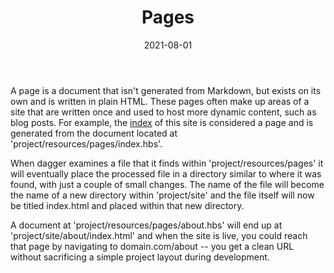 ﻿---
template: detail
title: Pages
description: Creating new pages and utilizing your collections.
date: 2021-08-01
---
A page is a document that isn't generated from Markdown, but exists on its own and is written in plain HTML. These pages often make up areas of a site 
that are written once and used to host more dynamic content, such as blog posts. For example, the [index](/) of this site is considered a page and is generated 
from the document located at 'project/resources/pages/index.hbs'.

When dagger examines a file that it finds within 'project/resources/pages' it will eventually place the processed file in a directory similar to where it was found, 
with just a couple of small changes. The name of the file will become the name of a new directory within 'project/site' and the file itself will now be titled index.html
and placed within that new directory.

A document at 'project/resources/pages/about.hbs' will end up at 'project/site/about/index.html' and when the site is live, you could reach that page by navigating to
domain.com/about -- you get a clean URL without sacrificing a simple project layout during development.